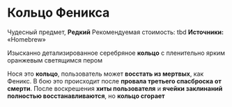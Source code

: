 # Кольцо Феникса

Чудесный предмет, **Редкий**
Рекомендуемая стоимость: tbd
**Источники:** «Homebrew»

Изысканно детализированное серебряное **кольцо** с пленительно ярким оранжевым светящимся пером
  
Нося это **кольцо**, пользователь может **восстать из мертвых**, как Феникс. В бою это происходит после **провала третьего спасброска от смерти**. После воскрешения **хиты пользователя** и **ячейки заклинаний полностью восстанавливаются**, но **кольцо сгорает**